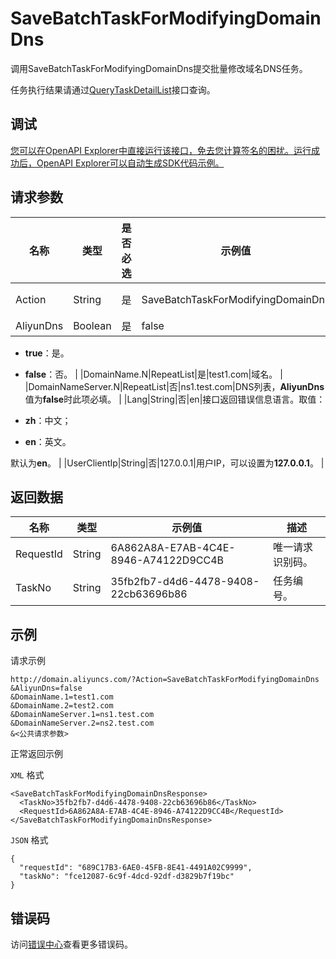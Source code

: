 # SaveBatchTaskForModifyingDomainDns

调用SaveBatchTaskForModifyingDomainDns提交批量修改域名DNS任务。

任务执行结果请通过[QueryTaskDetailList](~~67710~~)接口查询。

## 调试

[您可以在OpenAPI Explorer中直接运行该接口，免去您计算签名的困扰。运行成功后，OpenAPI Explorer可以自动生成SDK代码示例。](https://api.aliyun.com/#product=Domain&api=SaveBatchTaskForModifyingDomainDns&type=RPC&version=2018-01-29)

## 请求参数

|名称|类型|是否必选|示例值|描述|
|--|--|----|---|--|
|Action|String|是|SaveBatchTaskForModifyingDomainDns|系统规定参数。取值：**SaveBatchTaskForModifyingDomainDns**。 |
|AliyunDns|Boolean|是|false|是否修改为阿里云DNS。取值：

 -   **true**：是。
-   **false**：否。 |
|DomainName.N|RepeatList|是|test1.com|域名。 |
|DomainNameServer.N|RepeatList|否|ns1.test.com|DNS列表，**AliyunDns**值为**false**时此项必填。 |
|Lang|String|否|en|接口返回错误信息语言。取值：

 -   **zh**：中文；
-   **en**：英文。

 默认为**en**。 |
|UserClientIp|String|否|127.0.0.1|用户IP，可以设置为**127.0.0.1**。 |

## 返回数据

|名称|类型|示例值|描述|
|--|--|---|--|
|RequestId|String|6A862A8A-E7AB-4C4E-8946-A74122D9CC4B|唯一请求识别码。 |
|TaskNo|String|35fb2fb7-d4d6-4478-9408-22cb63696b86|任务编号。 |

## 示例

请求示例

```
http://domain.aliyuncs.com/?Action=SaveBatchTaskForModifyingDomainDns
&AliyunDns=false
&DomainName.1=test1.com
&DomainName.2=test2.com
&DomainNameServer.1=ns1.test.com
&DomainNameServer.2=ns2.test.com
&<公共请求参数>
```

正常返回示例

`XML` 格式

```
<SaveBatchTaskForModifyingDomainDnsResponse>
  <TaskNo>35fb2fb7-d4d6-4478-9408-22cb63696b86</TaskNo>
  <RequestId>6A862A8A-E7AB-4C4E-8946-A74122D9CC4B</RequestId></SaveBatchTaskForModifyingDomainDnsResponse>
```

`JSON` 格式

```
{
  "requestId": "689C17B3-6AE0-45FB-8E41-4491A02C9999",
  "taskNo": "fce12087-6c9f-4dcd-92df-d3829b7f19bc"
}
```

## 错误码

访问[错误中心](https://error-center.aliyun.com/status/product/Domain)查看更多错误码。

